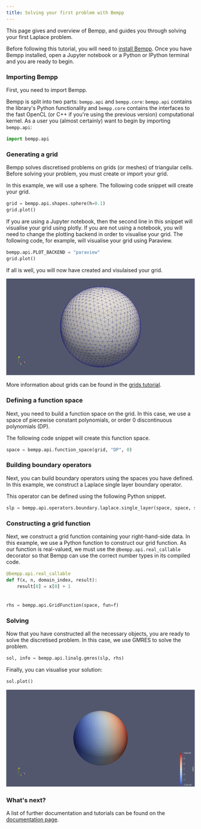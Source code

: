 ```yaml
---
title: Solving your first problem with Bempp
---
```


This page gives and overview of Bempp, and guides you through solving your first Laplace problem.

Before following this tutorial, you will need to [install Bempp](installation.md).
Once you have Bempp installed, open a Jupyter notebook or a Python or IPython terminal and you are ready to begin.

### Importing Bempp
First, you need to import Bempp.

Bempp is split into two parts: `bempp.api` and `bempp.core`:
`bempp.api` contains the library's Python functionality and `bempp.core` contains the interfaces to the fast OpenCL (or C++ if you're using the previous version) computational kernel.
As a user you (almost certainly) want to begin by importing `bempp.api`:

```python
import bempp.api
```

### Generating a grid
Bempp solves discretised problems on grids (or meshes) of triangular cells. Before solving your problem, you must create or import your grid.

In this example, we will use a sphere.
The following code snippet will create your grid.

```python
grid = bempp.api.shapes.sphere(h=0.1)
grid.plot()
```

If you are using a Jupyter notebook, then the second line in this snippet will visualise your grid using plotly.
If you are not using a notebook, you will need to change the plotting backend in order to visualise your grid.
The following code, for example, will visualise your grid using Paraview.

```python
bempp.api.PLOT_BACKEND = "paraview"
grid.plot()
```

If all is well, you will now have created and visulaised your grid.

![Your grid](/assets/img/get_started/grid.png)

More information about grids can be found in the [grids tutorial](grids.md).

### Defining a function space

Next, you need to build a function space on the grid.
In this case, we use a space of piecewise constant polynomials, or order 0 discontinuous polynomials (DP).

The following code snippet will create this function space.

```python
space = bempp.api.function_space(grid, "DP", 0)
```

<!-- Details of other available spaces can be found in the [spaces tutorial](spaces.md). -->

### Building boundary operators
Next, you can build boundary operators using the spaces you have defined.
In this example, we construct a Laplace single layer boundary operator.

This operator can be defined using the following Python snippet.

```python
slp = bempp.api.operators.boundary.laplace.single_layer(space, space, space)
```

<!-- More information about operators can be found in the [operators tutorial](operators.md). -->

### Constructing a grid function
Next, we construct a grid function containing your right-hand-side data.
In this example, we use a Python function to construct our grid function.
As our function is real-valued, we must use the `@bempp.api.real_callable` decorator so that Bempp can use the correct number types in its compiled code.

```python
@bempp.api.real_callable
def f(x, n, domain_index, result):
    result[0] = x[0] + 1


rhs = bempp.api.GridFunction(space, fun=f)
```

<!-- More information about creating and manipulating functions can be found in the [grid functions tutorial](grid_functions.md). -->

### Solving
Now that you have constructed all the necessary objects, you are ready to solve the discretised problem.
In this case, we use GMRES to solve the problem.

```python
sol, info = bempp.api.linalg.gmres(slp, rhs)
```

Finally, you can visualise your solution:

```python
sol.plot()
```

![Your solution](/assets/img/get_started/sol.png)

<!-- More details of available solvers and their use can be found in the [solving linear systems tutorial](solving.md). -->

### What's next?

A list of further documentation and tutorials can be found on the [documentation page](index.md).
